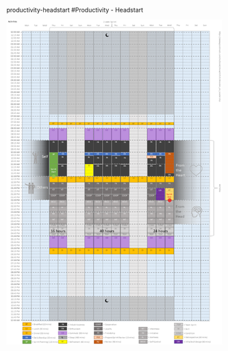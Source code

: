productivity-headstart
#Productivity - Headstart

![Productivity - Two Weeks View](Productivity.png)
